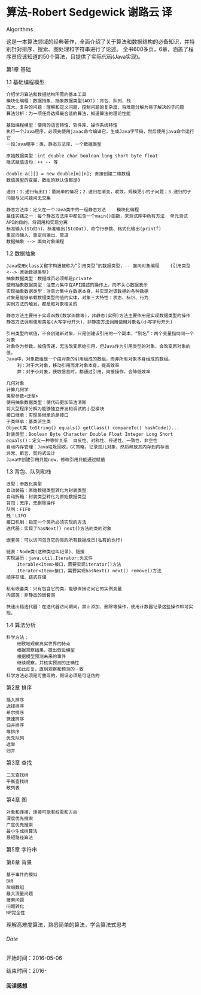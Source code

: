 # 算法-Robert Sedgewick 谢路云 译
Algorithms

这是一本算法领域的经典著作，全面介绍了关于算法和数据结构的必备知识，并特别针对排序、搜索、图处理和字符串进行了论述。
全书600多页，6章，涵盖了程序员应该知道的50个算法，且提供了实际代码(Java实现)。
	
第1章 基础

1.1 基础编程模型 

	介绍学习算法和数据结构所需的基本工具
	模块化编程：数据抽象、抽象数据类型(ADT)：背包、队列、栈
	庞大、复杂的问题：理解和定义问题、控制问题的复杂度、将难题分解为易于解决的子问题
	算法分析：为一项任务选择最合适的算法，知道算法的理论性能
	
	基础编程模型：使用的语言特性、软件库、操作系统特性
	执行一个Java程序，必须先使用javac命令编译它，生成Java字节码，然后使用java命令运行它
	一段Java程序：类，静态方法库，一个数据类型
	
	原始数据类型：int double char boolean long short byte float
	隐式赋值语句：++ -- 等
	
	double a[][] = new double[m][n]; 直接创建二维数组
	数值类型的变量、数组的默认值都是0
	
	递归：1.递归有出口：最简单的情况；2.递归在渐变，收敛，规模更小的子问题；3.递归的子问题与父问题间无交集
	
	静态方法库：定义在一个Java类中的一组静态方法	模块化编程
	最佳实践之一：每个静态方法库中都包含一个main()函数，来测试库中所有方法	单元测试
	API的目的，将调用和实现分离
	标准输入(StdIn)、标准输出(StdOut)、命令行参数、格式化输出(printf)
	重定向输入、重定向输出、管道
	数据抽象 --> 面向对象编程
	
1.2 数据抽象 

	Java使用class关键字构造被称为“引用类型”的数据类型，-- 面向对象编程	(引用类型 <--> 原始数据类型)
	抽象数据类型：数据成员必须都是private
	使用抽象数据类型：注意力集中在API描述的操作上，而不关心数据表示
	实现抽象数据类型：注意力集中在数据本身，并实现对该数据的各种数据
	对象是能够承载数据类型的值的实体，对象三大特性：状态、标识、行为
	实例方法的触发，都是和对象相关的
	
	静态方法主要用于实现函数(数学函数等)，非静态(实例)方法主要作用是实现数据类型的操作
	静态方法调用使用类名(大写字母开头)，非静态方法调用使用对象名(小写字母开头)
	
	引用类型的赋值，不会创建新对象，只是创建该引用的一个副本，“别名”：两个变量指向同一个对象
	对象作为参数，按值传递，无法改变原始引用，但Java作为引用类型的对象，会改变原对象的值。
	Java中，对象数组是一个由对象的引用组成的数组，而非所有对象本身组成的数组。
		利：对于大对象，移动引用而非对象本身，提高效率
		弊：对于小对象，获取信息时，都通过引用，间接操作，会降低效率
		
	几何对象
	计算几何学
	类型参数<泛型>
	使用抽象数据类型：使代码更加简洁清晰
	将大型程序分解为能够独立开发和调试的小型模块
	接口继承：实现类继承的是接口
	子类继承：基类派生类
	Object类 toString() equals() getClass() compareTo() hashCode()...
	封装类型：Boolean Byte Character Double Float Integer Long Short
	equals()：定义一种等价关系  自反性、对称性、传递性、一致性、非空性
	自动内存管理：Java垃圾回收，GC策略，记录孤儿对象，然后释放其内存到内存池
	异常、断言、契约式设计
	Java中创建引用只能new，修改引用只能通过赋值
	
1.3 背包、队列和栈

	泛型：参数化类型
	自动装箱：原始数据类型转化为封装类型
	自动拆箱：封装类型转化为原始数据类型
	背包：无序，无删除操作
	队列：FIFO
	栈：LIFO
	接口机制：指定一个类所必须实现的方法
	迭代器：实现了hasNext() next()方法的类的对象
	
	嵌套类：可以访问包含它的类的所有数据成员(私有的也行)
	
	链表：Node类(这种类也叫记录)、链接
	实现遍历：java.util.Iterator;头文件
		Iterable<Item>接口，需要实现iterator()方法 
		Iterator<Item>接口，需要实现hasNext() next() remove()方法 
	顺序存储、链式存储
	
	私有嵌套类：只有包含它的类，能够直接访问它的实例变量
	内部类：非静态的嵌套类
	
	快速出错迭代器：在迭代器访问期间，禁止添加、删除等操作，使用计数器记录这些操作即可实现。

1.4 算法分析 
	
	科学方法：
		细致地观察真实世界的特点
		根据观察结果，提出假设模型
		根据模型预测未来的事件
		继续观察，并核实预测的正确性
		如此反复，直到观察和预测的一致
	科学方法必须是可重现的，假设必须是可证伪的
	
第2章 排序
	
	插入排序
	选择排序
	希尔排序
	快速排序
	归并排序
	堆排序
	优先队列
	选举
	归并 
	
第3章 查找

	二叉查找树
	平衡查找树
	散列表
	
第4章 图 

	对象和连接，连接可能有权重和方向
	深度优先搜索
	广度优先搜索
	最小生成树算法
	最短路径算法
	
第5章 字符串

	

第6章 背景
	
	基于事件的模拟
	B树
	后缀数组
	最大流量问题
	搜索问题
	问题转化
	NP完全性
	
	
	
理解高难度算法，熟悉简单的算法，学会算法式思考
	
	

###### Date
开始时间：2016-05-06

结束时间：2016-

#### 阅读感想